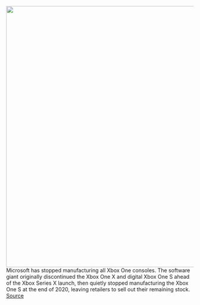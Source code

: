 <img src='https://cdn.vox-cdn.com/thumbor/BCvR_J5_U1dqSy0dO99yN8iq7D8=/0x0:2040x1360/1200x800/filters:focal(857x517:1183x843)/cdn.vox-cdn.com/uploads/chorus_image/image/70382429/tpina_160731_1175_0065.0.0.jpg' width='700px' /><br/>
Microsoft has stopped manufacturing all Xbox One consoles. The software giant originally discontinued the Xbox One X and digital Xbox One S ahead of the Xbox Series X launch, then quietly stopped manufacturing the Xbox One S at the end of 2020, leaving retailers to sell out their remaining stock.
<a href='https://www.theverge.com/2022/1/13/22881211/microsoft-discontinues-xbox-one-consoles-2020'> Source <a/>
